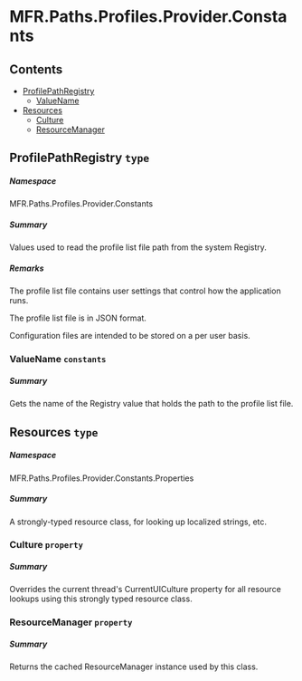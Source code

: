 <a name='assembly'></a>
# MFR.Paths.Profiles.Provider.Constants

## Contents

- [ProfilePathRegistry](#T-MFR-Paths-Profiles-Provider-Constants-ProfilePathRegistry 'MFR.Paths.Profiles.Provider.Constants.ProfilePathRegistry')
  - [ValueName](#F-MFR-Paths-Profiles-Provider-Constants-ProfilePathRegistry-ValueName 'MFR.Paths.Profiles.Provider.Constants.ProfilePathRegistry.ValueName')
- [Resources](#T-MFR-Paths-Profiles-Provider-Constants-Properties-Resources 'MFR.Paths.Profiles.Provider.Constants.Properties.Resources')
  - [Culture](#P-MFR-Paths-Profiles-Provider-Constants-Properties-Resources-Culture 'MFR.Paths.Profiles.Provider.Constants.Properties.Resources.Culture')
  - [ResourceManager](#P-MFR-Paths-Profiles-Provider-Constants-Properties-Resources-ResourceManager 'MFR.Paths.Profiles.Provider.Constants.Properties.Resources.ResourceManager')

<a name='T-MFR-Paths-Profiles-Provider-Constants-ProfilePathRegistry'></a>
## ProfilePathRegistry `type`

##### Namespace

MFR.Paths.Profiles.Provider.Constants

##### Summary

Values used to read the profile list file path from the system Registry.

##### Remarks

The profile list file contains user settings that control how the
application runs.



The profile list file is in JSON format.



Configuration files are intended to be stored on a per user basis.

<a name='F-MFR-Paths-Profiles-Provider-Constants-ProfilePathRegistry-ValueName'></a>
### ValueName `constants`

##### Summary

Gets the name of the Registry value that holds the path to the
profile list file.

<a name='T-MFR-Paths-Profiles-Provider-Constants-Properties-Resources'></a>
## Resources `type`

##### Namespace

MFR.Paths.Profiles.Provider.Constants.Properties

##### Summary

A strongly-typed resource class, for looking up localized strings, etc.

<a name='P-MFR-Paths-Profiles-Provider-Constants-Properties-Resources-Culture'></a>
### Culture `property`

##### Summary

Overrides the current thread's CurrentUICulture property for all
  resource lookups using this strongly typed resource class.

<a name='P-MFR-Paths-Profiles-Provider-Constants-Properties-Resources-ResourceManager'></a>
### ResourceManager `property`

##### Summary

Returns the cached ResourceManager instance used by this class.
